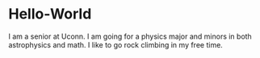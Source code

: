 # Hello-World

I am a senior at Uconn. I am going for a physics major and minors in both astrophysics and math. I like to go rock climbing in my free time.
